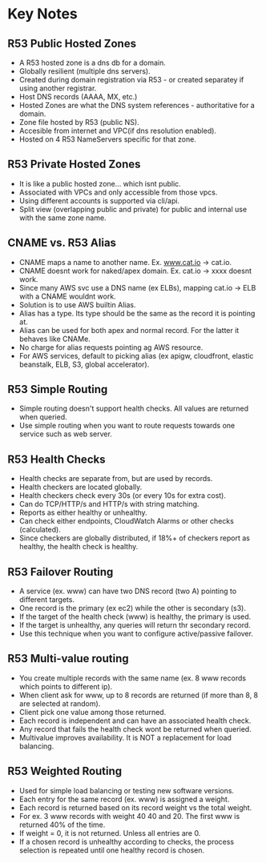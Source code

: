 # Key Notes

## R53 Public Hosted Zones
* A R53 hosted zone is a dns db for a domain. 
* Globally resilient (multiple dns servers). 
* Created during domain registration via R53 - or created separatey if using another registrar. 
* Host DNS records (AAAA, MX, etc.)
* Hosted Zones are what the DNS system references - authoritative for a domain. 
* Zone file hosted by R53 (public NS). 
* Accesible from internet and VPC(if dns resolution enabled). 
* Hosted on 4 R53 NameServers specific for that zone. 

## R53 Private Hosted Zones
* It is like a public hosted zone... which isnt public. 
* Associated with VPCs and only accessible from those vpcs. 
* Using different accounts is supported via cli/api. 
* Split view (overlapping public and private) for public and internal use with the same zone name. 

## CNAME vs. R53 Alias
* CNAME maps a name to another name. Ex. www.cat.io -> cat.io.
* CNAME doesnt work for naked/apex domain. Ex. cat.io -> xxxx doesnt work. 
* Since many AWS svc use a DNS name (ex ELBs), mapping cat.io -> ELB with a CNAME wouldnt work. 
* Solution is to use AWS builtin Alias. 
* Alias has a type. Its type should be the same as the record it is pointing at. 
* Alias can be used for both apex and normal record. For the latter it behaves like CNAMe. 
* No charge for alias requests pointing ag AWS resource. 
* For AWS services, default to picking alias (ex apigw, cloudfront, elastic beanstalk, ELB, S3, global accelerator). 

## R53 Simple Routing
* Simple routing doesn't support health checks. All values are returned when queried. 
* Use simple routing when you want to route requests towards one service such as web server. 

## R53 Health Checks
* Health checks are separate from, but are used by records. 
* Health checkers are located globally. 
* Health checkers check every 30s (or every 10s for extra cost). 
* Can do TCP/HTTP/s and HTTP/s with string matching. 
* Reports as either healthy or unhealthy. 
* Can check either endpoints, CloudWatch Alarms or other checks (calculated). 
* Since checkers are globally distributed, if 18%+ of checkers report as healthy, the health check is healthy. 

## R53 Failover Routing
* A service (ex. www) can have two DNS record (two A) pointing to different targets. 
* One record is the primary (ex ec2) while the other is secondary (s3). 
* If the target of the health check (www) is healthy, the primary is used. 
* If the target is unhealthy, any queries will return thr secondary record. 
* Use this technique when you want to configure active/passive failover. 

## R53 Multi-value routing
* You create multiple records with the same name (ex. 8 www records which points to different ip). 
* When client ask for www, up to 8 records are returned (if more than 8, 8 are selected at random). 
* Client pick one value among those returned. 
* Each record is independent and can have an associated health check. 
* Any record that fails the health check wont be returned when queried. 
* Multivalue improves availability. It is NOT a replacement for load balancing. 

## R53 Weighted Routing
* Used for simple load balancing or testing new software versions. 
* Each entry for the same record (ex. www) is assigned a weight. 
* Each record is returned based on its record weight vs the total weight. 
* For ex. 3 www records with weight 40 40 and 20. The first www is returned 40% of the time. 
* If weight = 0, it is not returned. Unless all entries are 0. 
* If a chosen record is unhealthy according to checks, the process selection is repeated until one healthy record is chosen. 
